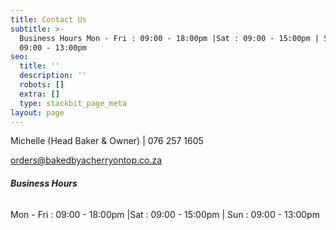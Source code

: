 ```yaml
---
title: Contact Us
subtitle: >-
  Business Hours Mon - Fri : 09:00 - 18:00pm |Sat : 09:00 - 15:00pm | Sun :
  09:00 - 13:00pm
seo:
  title: ''
  description: ''
  robots: []
  extra: []
  type: stackbit_page_meta
layout: page
---
```



Michelle (Head Baker & Owner) | 076 257 1605

<orders@bakedbyacherryontop.co.za>

###### **Business Hours**

Mon - Fri : 09:00 - 18:00pm |Sat : 09:00 - 15:00pm | Sun : 09:00 - 13:00pm
